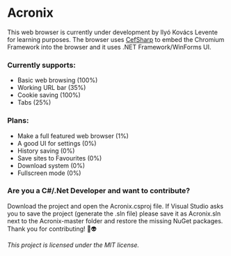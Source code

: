 # Acronix

This web browser is currently under development by Ilyó Kovács Levente for learning purposes. The browser uses [CefSharp](http://https://github.com/cefsharp/CefSharp/ "CefSharp") to embed the Chromium Framework into the browser and it uses .NET Framework/WinForms UI.

### Currently supports:
- Basic web browsing (100%)
- Working URL bar (35%)
- Cookie saving (100%)
- Tabs (25%)

### Plans:
- Make a full featured web browser (1%)
- A good UI for settings (0%)
- History saving (0%)
- Save sites to Favourites (0%)
- Download system (0%)
- Fullscreen mode (0%)

### Are you a C#/.Net Developer and want to contribute?
Download the project and open the Acronix.csproj file. If Visual Studio asks you to save the project (generate the .sln file) please save it as Acronix.sln next to the Acronix-master folder and restore the missing NuGet packages. Thank you for contributing! 💚👽

*This project is licensed under the MIT license.*
